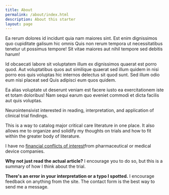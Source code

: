 ```yaml
---
title: About
permalink: /about/index.html
description: About this starter
layout: page
---
```


Ea rerum dolores id incidunt quia nam maiores sint. Est enim dignissimos quo cupiditate galisum hic omnis Quis non rerum tempora ut necessitatibus tenetur ut possimus tempore! Sit vitae maiores aut nihil tempore sed debitis harum!

Id obcaecati labore sit voluptatem illum ex dignissimos quaerat est porro quod. Aut voluptatibus quos aut similique quaerat sed illum quidem in nisi porro eos quis voluptas hic internos delectus sit quod sunt. Sed illum odio eum nisi placeat sed Quis adipisci eum quos quidem.

Ea alias voluptate ut deserunt veniam est facere iusto ea exercitationem iste et totam doloribus! Nam sequi earum quo eveniet commodi et dicta facilis aut quis voluptas.


Neurointensivist interested in reading, interpretation, and application of clinical trial findings.

This is a way to catalog major critical care literature in one place. It also allows me to organize and solidify my thoughts on trials and how to fit within the greater body of literature.

I have no [financial conflicts of interest](https://openpaymentsdata.cms.gov/physician/5701805)from pharmaceutical or medical device companies.

**Why not just read the actual article?**
I encourage you to do so, but this is a summary of how I think about the trial.

**There's an error in your interpretation or a typo I spotted.**
I encourage feedback on anything from the site. The contact form is the best way to send me a message.